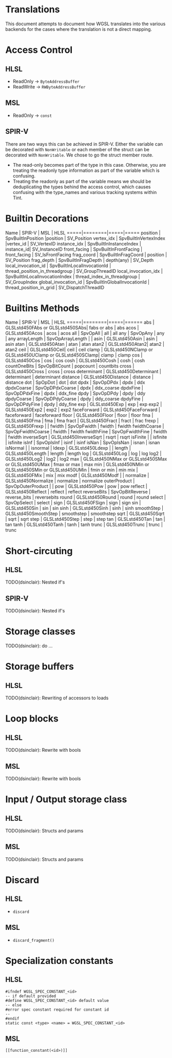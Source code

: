 # Translations

This document attempts to document how WGSL translates into the various backends
for the cases where the translation is not a direct mapping.

# Access Control

## HLSL
 * ReadOnly -> `ByteAddressBuffer`
 * ReadWrite -> `RWByteAddressBuffer`

## MSL
 * ReadOnly -> `const`

## SPIR-V
There are two ways this can be achieved in SPIR-V. Either the variable can be
decorated with `NonWritable` or each member of the struct can be decorated with
`NonWritable`. We chose to go the struct member route.
 * The read-only becomes part of the type in this case. Otherwise, you are
   treating the readonly type information as part of the variable which is
   confusing.
 * Treating the readonly as part of the variable means we should be
   deduplicating the types behind the access control, which causes confusing
   with the type_names and various tracking systems within Tint.


# Builtin Decorations
Name | SPIR-V | MSL | HLSL
=====|========|=====|=====
position | SpvBuiltInPosition |position | SV_Position
vertex_idx | SpvBuiltInVertexIndex |vertex_id | SV_VertexID
instance_idx | SpvBuiltInInstanceIndex | instance_id| SV_InstanceID
front_facing | SpvBuiltInFrontFacing | front_facing | SV_IsFrontFacing
frag_coord | SpvBuiltInFragCoord | position | SV_Position
frag_depth | SpvBuiltInFragDepth | depth(any) | SV_Depth
local_invocation_id | SpvBuiltInLocalInvocationId | thread_position_in_threadgroup | SV_GroupThreadID
local_invocation_idx | SpvBuiltInLocalInvocationIndex | thread_index_in_threadgroup | SV_GroupIndex
global_invocation_id | SpvBuiltInGlobalInvocationId | thread_position_in_grid | SV_DispatchThreadID


# Builtins Methods
Name | SPIR-V | MSL | HLSL
=====|========|=====|======
abs | GLSLstd450FAbs or GLSLstd450SAbs| fabs or abs | abs
acos | GLSLstd450Acos | acos | acos
all | SpvOpAll | all | all
any | SpvOpAny | any | any
arrayLength | SpvOpArrayLength | |
asin | GLSLstd450Asin | asin | asin
atan | GLSLstd450Atan | atan | atan
atan2 | GLSLstd450Atan2| atan2 | atan2
ceil | GLSLstd450Ceil| ceil | ceil
clamp | GLSLstd450NClamp or GLSLstd450UClamp or GLSLstd450SClamp| clamp | clamp
cos | GLSLstd450Cos | cos | cos
cosh | GLSLstd450Cosh | cosh | cosh
countOneBits | SpvOpBitCount | popcount | countbits
cross | GLSLstd450Cross | cross | cross
determinant | GLSLstd450Determinant | determinant | determinant
distance | GLSLstd450Distance | distance | distance
dot | SpOpDot | dot | dot
dpdx | SpvOpDPdx | dpdx | ddx
dpdxCoarse | SpvOpDPdxCoarse | dpdx | ddx_coarse
dpdxFine | SpvOpDPdxFine | dpdx | ddx_fine
dpdy | SpvOpDPdy | dpdy | ddy
dpdyCoarse | SpvOpDPdyCoarse | dpdy | ddy_coarse
dpdyFine | SpvOpDPdyFine | dpdy | ddy_fine
exp | GLSLstd450Exp | exp |  exp
exp2 | GLSLstd450Exp2 | exp2 | exp2
faceForward | GLSLstd450FaceForward | faceforward | faceforward
floor | GLSLstd450Floor | floor | floor
fma | GLSLstd450Fma | fma | fma
fract | GLSLstd450Fract | fract | frac
frexp | GLSLstd450Frexp | |
fwidth | SpvOpFwidth | fwidth | fwidth
fwidthCoarse | SpvOpFwidthCoarse | fwidth | fwidth
fwidthFine | SpvOpFwidthFine | fwidth | fwidth
inverseSqrt | GLSLstd450InverseSqrt | rsqrt | rsqrt
isFinite | | isfinite | isfinite
isInf | SpvOpIsInf | isinf | isinf
isNan | SpvOpIsNan | isnan | isnan
isNormal | | isnormal |
ldexp | GLSLstd450Ldexp | |
length | GLSLstd450Length | length | length
log | GLSLstd450Log | log | log
log2 | GLSLstd450Log2 | log2 | log2
max | GLSLstd450NMax or GLSLstd450SMax or GLSLstd450UMax | fmax or max | max
min | GLSLstd450NMin or GLSLstd450SMin or GLSLstd450UMin | fmin or min | min
mix | GLSLstd450FMix | mix | mix
modf | GLSLstd450Modf | |
normalize | GLSLstd450Normalize | normalize | normalize
outerProduct | SpvOpOuterProduct | |
pow | GLSLstd450Pow | pow | pow
reflect | GLSLstd450Reflect | reflect | reflect
reverseBits | SpvOpBitReverse | reverse_bits | reversebits
round | GLSLstd450Round | round | round
select | SpvOpSelect | select |
sign | GLSLstd450FSign | sign | sign
sin | GLSLstd450Sin | sin | sin
sinh | GLSLstd450Sinh | sinh | sinh
smoothStep | GLSLstd450SmoothStep | smoothstep | smoothstep
sqrt | GLSLstd450Sqrt | sqrt | sqrt
step | GLSLstd450Step | step | step
tan | GLSLstd450Tan | tan | tan
tanh | GLSLstd450Tanh | tanh | tanh
trunc | GLSLstd450Trunc | trunc | trunc

# Short-circuting
## HLSL
TODO(dsinclair): Nested if's

## SPIR-V
TODO(dsinclair): Nested if's

# Storage classes
TODO(dsinclair): do ...

# Storage buffers
## HLSL
TODO(dsinclair): Rewriting of accessors to loads

# Loop blocks
## HLSL
TODO(dsinclair): Rewrite with bools

## MSL
TODO(dsinclair): Rewrite with bools

# Input / Output storage class
## HLSL
TODO(dsinclair): Structs and params

## MSL
TODO(dsinclair): Structs and params

# Discard
## HLSL
 * `discard`

## MSL
 * `discard_fragment()`


# Specialization constants
## HLSL
```
#ifndef WGSL_SPEC_CONSTANT_<id>
-- if default provided
#define WGSL_SPEC_CONSTANT_<id> default value
-- else
#error spec constant required for constant id
--
#endif
static const <type> <name> = WGSL_SPEC_CONSTANT_<id>
```

## MSL
`[[function_constant(<id>)]]`
